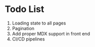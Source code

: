 # Todo List

1. Loading state to all pages
2. Pagination
3. Add proper MDX support in front end
4. CI/CD pipelines